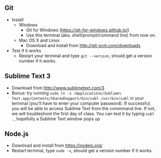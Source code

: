 ## Git
* Install
  * Windows
    * Git for Windows (https://git-for-windows.github.io/)
    * Use this terminal (aka. shell/prompt/command line) from now on.
  * Mac OS X and Linux
    * Download and install from http://git-scm.com/downloads
* Test if it works
  * Restart your terminal and type `git --version`, should get a version number if it works.

## Sublime Text 3
* Download from http://www.sublimetext.com/3
* Bonus: try running `sudo ln -s /Applications/Sublime\ Text.app/Contents/SharedSupport/bin/subl /usr/bin/subl` in your terminal (you'll have to enter your computer password). If successful, you will be able to access Sublime Text from the commmand line. If not, we will troubleshoot the first day of class. You can test it by typing `subl .`, hopefully a Sublime Text window pops up

## Node.js
* Download and install from https://nodejs.org/
* Restart terminal, type `node -v`, should get a version number if it works.
